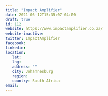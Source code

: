 ```yaml
---
title: "Impact Amplifier"
date: 2021-06-12T15:35:07-04:00
draft: true
id: 112
website: https://www.impactamplifier.co.za/
website-inactive: 
twitter: ImpactAmplifier
facebook: 
linkedin: 
location: 
   lat: 
   lng: 
   address: ""
   city: Johannesburg
   region: 
   country: South Africa 
email: 
---
```


